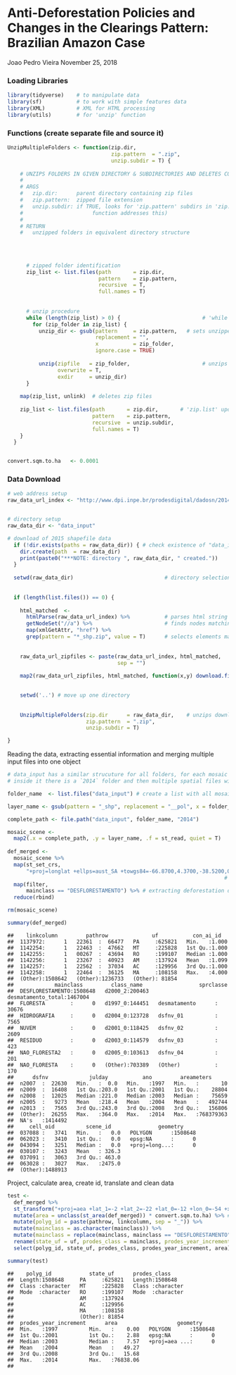 Anti-Deforestation Policies and Changes in the Clearings Pattern: Brazilian Amazon Case
================
Joao Pedro Vieira
November 25, 2018

### Loading Libraries

``` r
library(tidyverse)    # to manipulate data 
library(sf)           # to work with simple features data
library(XML)          # XML for HTML processing
library(utils)        # for 'unzip' function
```

### Functions (create separate file and source it)

``` r
UnzipMultipleFolders <- function(zip.dir,
                                 zip.pattern  = ".zip",
                                 unzip.subdir = T) {
  
    # UNZIPS FOLDERS IN GIVEN DIRECTORY & SUBDIRECTORIES AND DELETES COMPRESSED FOLDERS
    #
    # ARGS
    #   zip.dir:      parent directory containing zip files
    #   zip.pattern:  zipped file extension
    #   unzip.subdir: if TRUE, looks for 'zip.pattern' subdirs in 'zip.dir' (but does not find nested compressed dirs - 'while' loop in >
    #                      function addresses this)
    #
    # RETURN
    #   unzipped folders in equivalent directory structure
  
  
  
  
      # zipped folder identification 
      zip_list <- list.files(path       = zip.dir,
                             pattern    = zip.pattern,
                             recursive  = T,
                             full.names = T)
    
    
      # unzip procedure
      while (length(zip_list) > 0) {                          # 'while' to enable recursive unzip
        for (zip_folder in zip_list) {
          unzip_dir <- gsub(pattern     = zip.pattern,   # sets unzipped dir structure to mirror original zipped dir structure
                            replacement = "",
                            x           = zip_folder,
                            ignore.case = TRUE)
    
          unzip(zipfile   = zip_folder,                       # unzips folders
                overwrite = T,
                exdir     = unzip_dir)
      }
  
    map(zip_list, unlink)  # deletes zip files
  
    zip_list <- list.files(path       = zip.dir,       # 'zip.list' updated to check existence of remaining zip dirs in recently unzipped dirs
                           pattern    = zip.pattern,
                           recursive  = unzip.subdir,
                           full.names = T)
    }
  }


convert.sqm.to.ha   <- 0.0001
```

### Data Download

``` r
# web address setup
raw_data_url_index <- "http://www.dpi.inpe.br/prodesdigital/dadosn/2014/"


# directory setup
raw_data_dir <- "data_input" 

# download of 2015 shapefile data
  if (!dir.exists(paths = raw_data_dir)) { # check existence of "data_input" folder
    dir.create(path  = raw_data_dir)
    print(paste0("***NOTE: directory ", raw_data_dir, " created."))
  }
  
  setwd(raw_data_dir)                             # directory selection
  
  
  if (length(list.files()) == 0) {
  
    html_matched  <- 
      htmlParse(raw_data_url_index) %>%           # parses html string (splits into components)
      getNodeSet("//a") %>%                       # finds nodes matching criterion "//a"
      map(xmlGetAttr, "href") %>% 
      grep(pattern = "*_shp.zip", value = T)      # selects elements matching "*_shp.zip" (returns landsat mosaic scenes)
  
    
    raw_data_url_zipfiles <- paste(raw_data_url_index, html_matched,
                                   sep = "")
    
    map2(raw_data_url_zipfiles, html_matched, function(x,y) download.file(x,y))  # name determined in 'html_matched'
    

    setwd('..') # move up one directory 
  
    
    UnzipMultipleFolders(zip.dir      = raw_data_dir,    # unzips downloaded data and deletes original compressed files
                         zip.pattern  = ".zip",
                         unzip.subdir = T)

}
```

Reading the data, extracting essential information and merging multiple input files into one object

``` r
# data_input has a similar strucuture for all folders, for each mosaic scene there is a "PDigital2014_d{5}_shp" folder, >
# inside it there is a `2014` folder and then multiple spatial files with the same "PDigital2014_d{5}_pol" layer name pattern

folder_name  <- list.files("data_input") # create a list with all mosaic scene folders

layer_name <- gsub(pattern = "_shp", replacement = "__pol", x = folder_name) # layer name is very similar to the folder name

complete_path <- file.path("data_input", folder_name, "2014")

mosaic_scene <- 
  map2(.x = complete_path, .y = layer_name, .f = st_read, quiet = T) 
  
def_merged <-
  mosaic_scene %>% 
  map(st_set_crs, 
      "+proj=longlat +ellps=aust_SA +towgs84=-66.8700,4.3700,-38.5200,0.0,0.0,0.0,0.0 +no_defs") %>%  # some scenes are missing the proj4string, >
                                                                     # so we set it based on documentation and existing proj4string "SAD69longlat_pre96BR"
  map(filter, 
      mainclass == "DESFLORESTAMENTO") %>% # extracting deforestation data
  reduce(rbind)

rm(mosaic_scene)

summary(def_merged)
```

    ##    linkcolumn         pathrow              uf           con_ai_id    
    ##  1137972:      1   22361  :  66477   PA     :625821   Min.   :1.000  
    ##  1142254:      1   22463  :  47662   MT     :225828   1st Qu.:1.000  
    ##  1142255:      1   00267  :  43694   RO     :199107   Median :1.000  
    ##  1142256:      1   23267  :  40923   AM     :137924   Mean   :1.099  
    ##  1142257:      1   22562  :  37034   AC     :129956   3rd Qu.:1.000  
    ##  1142258:      1   22464  :  36125   MA     :108158   Max.   :4.000  
    ##  (Other):1508642   (Other):1236733   (Other): 81854                  
    ##             mainclass         class_name                  sprclasse      
    ##  DESFLORESTAMENTO:1508648   d2000_2:200463   desmatamento_total:1467004  
    ##  FLORESTA        :      0   d1997_0:144451   desmatamento      :  30676  
    ##  HIDROGRAFIA     :      0   d2004_0:123728   dsfnv_01          :   7565  
    ##  NUVEM           :      0   d2001_0:118425   dsfnv_02          :   2609  
    ##  RESIDUO         :      0   d2003_0:114579   dsfnv_03          :    423  
    ##  NAO_FLORESTA2   :      0   d2005_0:103613   dsfnv_04          :    201  
    ##  NAO_FLORESTA    :      0   (Other):703389   (Other)           :    170  
    ##      dsfnv             julday           ano         areameters       
    ##  n2007  :  22630   Min.   :  0.0   Min.   :1997   Min.   :       10  
    ##  n2009  :  16408   1st Qu.:203.0   1st Qu.:2001   1st Qu.:    28804  
    ##  n2008  :  12025   Median :221.0   Median :2003   Median :    75659  
    ##  n2005  :   9273   Mean   :218.4   Mean   :2004   Mean   :   492744  
    ##  n2013  :   7565   3rd Qu.:243.0   3rd Qu.:2008   3rd Qu.:   156806  
    ##  (Other):  26255   Max.   :364.0   Max.   :2014   Max.   :768379363  
    ##  NA's   :1414492                                                     
    ##     cell_oid          scene_id               geometry      
    ##  037088 :   3741   Min.   :   0.0   POLYGON      :1508648  
    ##  062023 :   3410   1st Qu.:   0.0   epsg:NA      :      0  
    ##  043094 :   3251   Median :   0.0   +proj=long...:      0  
    ##  030107 :   3243   Mean   : 326.3                          
    ##  037091 :   3063   3rd Qu.: 463.0                          
    ##  063028 :   3027   Max.   :2475.0                          
    ##  (Other):1488913

Project, calculate area, create id, translate and clean data

``` r
test <-
  def_merged %>% 
  st_transform("+proj=aea +lat_1=-2 +lat_2=-22 +lat_0=-12 +lon_0=-54 +x_0=0 +y_0=0 +ellps=GRS80 +units=m +no_defs") %>%  # projecting to "SIRGAS2000albers"
  mutate(area = unclass(st_area(def_merged)) * convert.sqm.to.ha) %>% # create area column and convert it to hectars
  mutate(polyg_id = paste(pathrow, linkcolumn, sep = "_")) %>%
  mutate(mainclass = as.character(mainclass)) %>% 
  mutate(mainclass = replace(mainclass, mainclass == "DESFLORESTAMENTO", "DEFORESTATION")) %>% 
  rename(state_uf = uf, prodes_class = mainclass, prodes_year_increment = ano) %>% 
  select(polyg_id, state_uf, prodes_class, prodes_year_increment, area)

summary(test)  
```

    ##    polyg_id            state_uf      prodes_class      
    ##  Length:1508648     PA     :625821   Length:1508648    
    ##  Class :character   MT     :225828   Class :character  
    ##  Mode  :character   RO     :199107   Mode  :character  
    ##                     AM     :137924                     
    ##                     AC     :129956                     
    ##                     MA     :108158                     
    ##                     (Other): 81854                     
    ##  prodes_year_increment      area                   geometry      
    ##  Min.   :1997          Min.   :    0.00   POLYGON      :1508648  
    ##  1st Qu.:2001          1st Qu.:    2.88   epsg:NA      :      0  
    ##  Median :2003          Median :    7.57   +proj=aea ...:      0  
    ##  Mean   :2004          Mean   :   49.27                          
    ##  3rd Qu.:2008          3rd Qu.:   15.68                          
    ##  Max.   :2014          Max.   :76838.06                          
    ##
